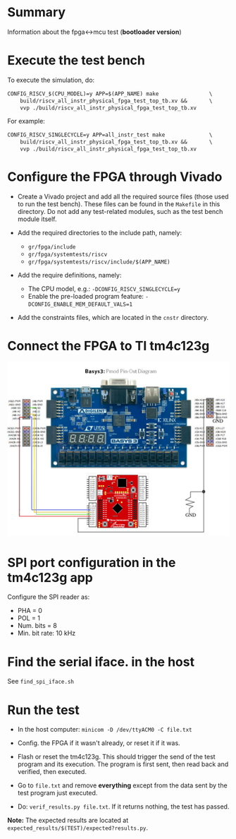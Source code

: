 # Summary

Information about the fpga<->mcu test (**bootloader version**)


# Execute the test bench

To execute the simulation, do:

    CONFIG_RISCV_$(CPU_MODEL)=y APP=$(APP_NAME) make                \
        build/riscv_all_instr_physical_fpga_test_top_tb.xv &&       \
        vvp ./build/riscv_all_instr_physical_fpga_test_top_tb.xv

For example:

    CONFIG_RISCV_SINGLECYCLE=y APP=all_instr_test make              \
        build/riscv_all_instr_physical_fpga_test_top_tb.xv &&       \
        vvp ./build/riscv_all_instr_physical_fpga_test_top_tb.xv


# Configure the FPGA through Vivado

 - Create a Vivado project and add all the required source files (those used
   to run the test bench). These files can be found in the `Makefile` in this
   directory. Do not add any test-related modules, such as the test bench module
   itself.

 - Add the required directories to the include path, namely:
    - `gr/fpga/include`
    - `gr/fpga/systemtests/riscv`
    - `gr/fpga/systemtests/riscv/include/$(APP_NAME)`

 - Add the require definitions, namely:
    - The CPU model, e.g.: `-DCONFIG_RISCV_SINGLECYCLE=y`
    - Enable the pre-loaded program feature: `-DCONFIG_ENABLE_MEM_DEFAULT_VALS=1`

 - Add the constraints files, which are located in the `cnstr` directory.


# Connect the FPGA to TI tm4c123g

![fpga-mcu-pin-conn](./doc/img/FPGA-MCU-PIN-CON-2.png)


# SPI port configuration in the tm4c123g app

Configure the SPI reader as:
- PHA = 0
- POL = 1
- Num. bits = 8
- Min. bit rate: 10 kHz


# Find the serial iface. in the host

See `find_spi_iface.sh`


# Run the test

 - In the host computer: `minicom -D /dev/ttyACM0 -C file.txt`
 - Config. the FPGA if it wasn't already, or reset it if it was.

 - Flash or reset the tm4c123g. This should trigger the send of the
   test program and its execution. The program is first sent, then
   read back and verified, then executed.

 - Go to `file.txt` and remove **everything** except from the data
   sent by the test program just executed.

  - Do: `verif_results.py file.txt`. If it returns nothing, the test
    has passed.

**Note:** The expected results are located at
`expected_results/$(TEST)/expected?results.py`.
